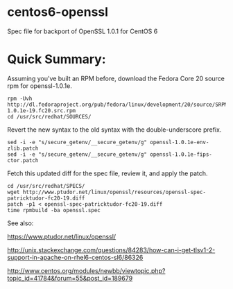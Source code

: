 centos6-openssl
===============

Spec file for backport of OpenSSL 1.0.1 for CentOS 6


Quick Summary:
==============
Assuming you've built an RPM before, download the Fedora Core 20 source rpm for openssl-1.0.1e.

````
rpm -Uvh http://dl.fedoraproject.org/pub/fedora/linux/development/20/source/SRPMS/o/openssl-1.0.1e-19.fc20.src.rpm
cd /usr/src/redhat/SOURCES/
````

Revert the new syntax to the old syntax with the double-underscore prefix.

````
sed -i -e "s/secure_getenv/__secure_getenv/g" openssl-1.0.1e-env-zlib.patch
sed -i -e "s/secure_getenv/__secure_getenv/g" openssl-1.0.1e-fips-ctor.patch
````

Fetch this updated diff for the spec file, review it, and apply the patch.

````
cd /usr/src/redhat/SPECS/
wget http://www.ptudor.net/linux/openssl/resources/openssl-spec-patricktudor-fc20-19.diff
patch -p1 < openssl-spec-patricktudor-fc20-19.diff
time rpmbuild -ba openssl.spec
````

See also: 

https://www.ptudor.net/linux/openssl/

http://unix.stackexchange.com/questions/84283/how-can-i-get-tlsv1-2-support-in-apache-on-rhel6-centos-sl6/86326

http://www.centos.org/modules/newbb/viewtopic.php?topic_id=41784&forum=55&post_id=189679


